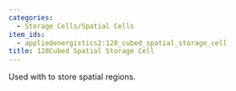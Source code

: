 ```yaml
---
categories:
  - Storage Cells/Spatial Cells
item_ids:
  - appliedenergistics2:128_cubed_spatial_storage_cell
title: 128Cubed Spatial Storage Cell
---
```


Used with <ItemLink id="appliedenergistics2:spatial_io_port"/> to
store spatial regions.

<RecipeFor id="appliedenergistics2:128_cubed_spatial_storage_cell" />
